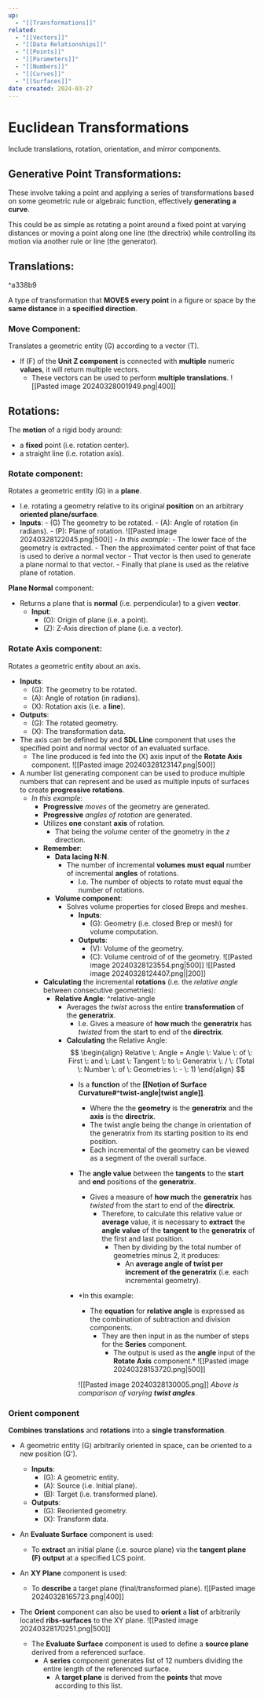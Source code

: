 ```yaml
---
up:
  - "[[Transformations]]"
related:
  - "[[Vectors]]"
  - "[[Data Relationships]]"
  - "[[Points]]"
  - "[[Parameters]]"
  - "[[Numbers]]"
  - "[[Curves]]"
  - "[[Surfaces]]"
date created: 2024-03-27
---
```

# Euclidean Transformations
Include translations, rotation, orientation, and mirror components.

## Generative Point Transformations:
These involve taking a point and applying a series of transformations based on some geometric rule or algebraic function, effectively **generating a curve**. 

This could be as simple as rotating a point around a fixed point at varying distances or moving a point along one line (the directrix) while controlling its motion via another rule or line (the generator).

## Translations: 

^a338b9

A type of transformation that **MOVES** **every point** in a figure or space by the **same distance** in a **specified direction**.
### Move Component:
Translates a geometric entity (G) according to a vector (T). 
- If (F) of the **Unit Z component** is connected with **multiple** numeric **values**, it will return multiple vectors. 
	- These vectors can be used to perform **multiple translations**.
		![[Pasted image 20240328001949.png|400]]
## Rotations:
The **motion** of a rigid body around:
-  a **fixed** point (i.e. rotation center).
-  a straight line (i.e. rotation axis).
### Rotate component:
Rotates a geometric entity (G) in a **plane**.
* I.e. rotating a geometry relative to its original **position** on an arbitrary **oriented plane/surface**.
* **Inputs**:
		- (G) The geometry to be rotated.
		- (A): Angle of rotation (in radians).
		- (P): Plane of rotation.
	![[Pasted image 20240328122045.png|500]]
		- *In this example*: 
			- The lower face of the geometry is extracted.
			- Then the approximated center point of that face is used to derive a normal vector 
			- That vector is then used to generate a plane normal to that vector.
			- Finally that plane is used as the relative plane of rotation.

**Plane Normal** component:
- Returns a plane that is **normal** (i.e. perpendicular) to a given **vector**.
	- **Input**:
		- (O): Origin of plane (i.e. a point).
		- (Z): Z-Axis direction of plane (i.e. a vector). 
### Rotate Axis component:
Rotates a geometric entity about an axis. 
- **Inputs**:
	- (G): The geometry to be rotated.
	- (A): Angle of rotation (in radians).
	- (X): Rotation axis (i.e. a **line**).
- **Outputs**:
	- (G): The rotated geometry.
	- (X): The transformation data.
- The axis can be defined by and **SDL Line** component that uses the specified point and normal vector of an evaluated surface.
	-  The line produced is fed into the (X) axis input of the **Rotate Axis** component.
		![[Pasted image 20240328123147.png|500]]
- A number list generating component can be used to produce multiple numbers that can represent and be used as multiple inputs of surfaces to create **progressive rotations**. 
	- *In this example*:
		- **Progressive** *moves* of the geometry are generated.
		- **Progressive** *angles of rotation* are generated. 
		- Utilizes **one** constant **axis** of rotation.
			- That being the *volume* center of the geometry in the *z* direction.
		- **Remember**: 
			- **Data lacing N:N**.
				- The number of incremental **volumes** **must equal** number of incremental **angles** of rotations.
					- I.e. The number of objects to rotate must equal the number of rotations.
			- **Volume component**:
				- Solves volume properties for closed Breps and meshes.
					- **Inputs**:
						- (G): Geometry (i.e. closed Brep or mesh) for volume computation.
					- **Outputs**:
						- (V): Volume of the geometry.
						- (C): Volume centroid of of the geometry.
			![[Pasted image 20240328123554.png|500]]
			![[Pasted image 20240328124407.png||200]]
		- **Calculating** the incremental **rotations** (i.e. the *relative angle* between consecutive geometries):
			- **Relative Angle**: ^relative-angle
				- Averages the *twist* across the entire **transformation** of the **generatrix**.
					- I.e. Gives a measure of **how much** the **generatrix** has *twisted* from the start to end of the **directrix**.
				- **Calculating** the Relative Angle: 
$$
\begin{align}
Relative \: Angle = Angle \: Value \: of \: First \: and \: Last \: Tangent \: to \: Generatrix \:
/
\: (Total \: Number \: of \: Geometries \: - \: 1)
\end{align} 
$$
					- Is a **function** of the **[[Notion of Surface Curvature#^twist-angle|twist angle]]**.
						- Where the the **geometry** is the **generatrix** and the **axis** is the **directrix**.
						- The twist angle being the change in orientation of the generatrix from its starting position to its end position.
						- Each incremental of the geometry can be viewed as a segment of the overall surface. 
					- The **angle value** between the **tangents** to the **start** and **end** positions of the **generatrix**.
						- Gives a measure of **how much** the **generatrix** has *twisted* from the start to end of the **directrix**.
							- Therefore, to calculate this relative value or **average** value, it is necessary to **extract** the **angle value** of the **tangent to** the **generatrix** of the first and last position.
								- Then by dividing by the total number of geometries minus 2, it produces:
									- An **average angle of twist per increment of the generatrix** (i.e. each incremental geometry).
					- *In this example:
						- The **equation** for **relative angle** is expressed as the combination of subtraction and division components.
							- They are then input in as the number of steps for the **Series** component.
								- The output is used as the **angle** input of the **Rotate Axis** component.*
						![[Pasted image 20240328153720.png|500]]
						
						![[Pasted image 20240328130005.png]]
						*Above is comparison of varying **twist angles***.

### Orient component
**Combines** **translations** and **rotations** into a **single transformation**.
- A geometric entity (G) arbitrarily oriented in space, can be oriented to a new position (G').
	- **Inputs**:
		- (G): A geometric entity.
		- (A): Source (i.e. Initial plane).
		- (B): Target (i.e. transformed plane).
	- **Outputs**:
		- (G): Reoriented geometry.
		- (X): Transform data.
- An **Evaluate Surface** component is used:
	- To **extract** an initial plane (i.e. source plane) via the **tangent plane (F) output** at a specified LCS point.
- An **XY Plane** component is used: 
	- To **describe** a target plane (final/transformed plane).
![[Pasted image 20240328165723.png|400]]

- The **Orient** component can also be used to **orient** a **list** of arbitrarily located **ribs-surfaces** to the XY plane. 
	![[Pasted image 20240328170251.png|500]]
	- The **Evaluate Surface** component is used to define a **source plane** derived from a referenced surface. 
		- A **series** component generates list of 12 numbers dividing the entire length of the referenced surface.
			- A **target plane** is derived from the **points** that move according to this list.  
